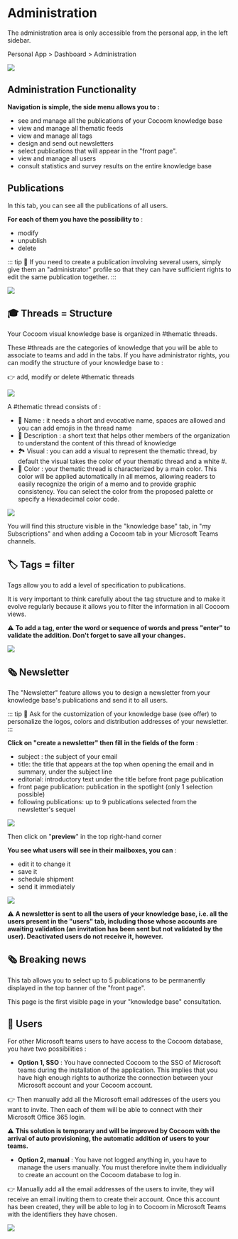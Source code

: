 # Administration
The administration area is only accessible from the personal app, in the left sidebar.

Personal App > Dashboard > Administration

![](https://paper-attachments.dropbox.com/s_33DB8C50A65C2FB0F56B8E23D80EB4FDD5ADB7B9A9A15F5473F1D87424ECDED7_1589102800563_Plan+de+travail+45cocoom-guides-2.png)



## Administration Functionality

**Navigation is simple, the side menu allows you to :**

- see and manage all the publications of your Cocoom knowledge base
- view and manage all thematic feeds
- view and manage all tags
- design and send out newsletters
- select publications that will appear in the "front page".
- view and manage all users
- consult statistics and survey results on the entire knowledge base



## Publications

In this tab, you can see all the publications of all users.

**For each of them you have the possibility to** :

- modify
- unpublish
- delete

::: tip
📌 If you need to create a publication involving several users, simply give them an "administrator" profile so that they can have sufficient rights to edit the same publication together.
:::

![](https://paper-attachments.dropbox.com/s_33DB8C50A65C2FB0F56B8E23D80EB4FDD5ADB7B9A9A15F5473F1D87424ECDED7_1589102919573_Plan+de+travail+44cocoom-guides-2.png)



## 🎓 Threads = Structure

Your Cocoom visual knowledge base is organized in #thematic threads.

These #threads are the categories of knowledge that you will be able to associate to teams and add in the tabs. If you have administrator rights, you can modify the structure of your knowledge base to :

👉 add, modify or delete #thematic threads


![](https://paper-attachments.dropbox.com/s_33DB8C50A65C2FB0F56B8E23D80EB4FDD5ADB7B9A9A15F5473F1D87424ECDED7_1589102982203_Plan+de+travail+12cocoom-guides-3.png)


A #thematic thread consists of :


- 🔗 Name : it needs a short and evocative name, spaces are allowed and you can add emojis in the thread name
- 📄 Description : a short text that helps other members of the organization to understand the content of this thread of knowledge
- 🏞 Visual  : you can add a visual to represent the thematic thread, by default the visual takes the color of your thematic thread and a white #.
- 🎨 Color : your thematic thread is characterized by a main color. This color will be applied automatically in all memos, allowing readers to easily recognize the origin of a memo and to provide graphic consistency. You can select the color from the proposed palette or specify a Hexadecimal color code.


![](https://paper-attachments.dropbox.com/s_33DB8C50A65C2FB0F56B8E23D80EB4FDD5ADB7B9A9A15F5473F1D87424ECDED7_1589103011543_Plan+de+travail+39cocoom-guides-3.png)


You will find this structure visible in the "knowledge base" tab, in "my Subscriptions" and when adding a Cocoom tab in your Microsoft Teams channels.



## 🏷 Tags = filter

Tags allow you to add a level of specification to publications.

It is very important to think carefully about the tag structure and to make it evolve regularly because it allows you to filter the information in all Cocoom views.

⚠️ **To add a tag, enter the word or sequence of words and press "enter" to validate the addition. Don't forget to save all your changes.**


![](https://paper-attachments.dropbox.com/s_33DB8C50A65C2FB0F56B8E23D80EB4FDD5ADB7B9A9A15F5473F1D87424ECDED7_1589103161704_Plan+de+travail+43cocoom-guides-2.png)




## 🗞 Newsletter

The "Newsletter" feature allows you to design a newsletter from your knowledge base's publications and send it to all users.

::: tip
📌 Ask for the customization of your knowledge base (see offer) to personalize the logos, colors and distribution addresses of your newsletter.
:::

**Click on "create a newsletter" then fill in the fields of the form** :

- subject : the subject of your email
- title: the title that appears at the top when opening the email and in summary, under the subject line
- editorial: introductory text under the title before front page publication
- front page publication: publication in the spotlight (only 1 selection possible)
- following publications: up to 9 publications selected from the newsletter's sequel


![](https://paper-attachments.dropbox.com/s_33DB8C50A65C2FB0F56B8E23D80EB4FDD5ADB7B9A9A15F5473F1D87424ECDED7_1589103213741_Plan+de+travail+40cocoom-guides-2.png)


Then click on "**preview**" in the top right-hand corner

**You see what users will see in their mailboxes, you can** :

- edit it to change it
- save it
- schedule shipment
- send it immediately


![](https://paper-attachments.dropbox.com/s_33DB8C50A65C2FB0F56B8E23D80EB4FDD5ADB7B9A9A15F5473F1D87424ECDED7_1589103253539_Plan+de+travail+41cocoom-guides-2.png)


⚠️ **A newsletter is sent to all the users of your knowledge base, i.e. all the users present in the "users" tab, including those whose accounts are awaiting validation (an invitation has been sent but not validated by the user). Deactivated users do not receive it, however.**


## 🗞 Breaking news

This tab allows you to select up to 5 publications to be permanently displayed in the top banner of the "front page".

This page is the first visible page in your "knowledge base" consultation.



## 👨 Users

For other Microsoft teams users to have access to the Cocoom database, you have two possibilities :


- **Option 1, SSO** : You have connected Cocoom to the SSO of Microsoft teams during the installation of the application. This implies that you have high enough rights to authorize the connection between your Microsoft account and your Cocoom account.

👉 Then manually add all the Microsoft email addresses of the users you want to invite. Then each of them will be able to connect with their Microsoft Office 365 login.

⚠️ **This solution is temporary and will be improved by Cocoom with the arrival of auto provisioning, the automatic addition of users to your teams.**


- **Option 2, manual** : You have not logged anything in, you have to manage the users manually. You must therefore invite them individually to create an account on the Cocoom database to log in.

👉 Manually add all the email addresses of the users to invite, they will receive an email inviting them to create their account. Once this account has been created, they will be able to log in to Cocoom in Microsoft Teams with the identifiers they have chosen.


![](https://paper-attachments.dropbox.com/s_33DB8C50A65C2FB0F56B8E23D80EB4FDD5ADB7B9A9A15F5473F1D87424ECDED7_1589103358196_Plan+de+travail+42cocoom-guides-2.png)



